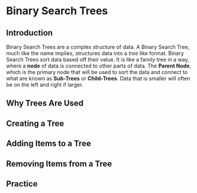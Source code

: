 # Binary Search Trees

## Introduction
Binary Search Trees are a complex structure of data. A Binary Search Tree, much like the name implies, structures data into a *tree* like format. Binary Search Trees sort data based off their value. It is like a family tree in a way, where a **node** of data is connected to other parts of data. The **Parent Node**, which is the primary node that will be used to sort the data and connect to what are known as **Sub-Trees** or **Child-Trees**. Data that is smaller will often be on the left and right if larger. 

## Why Trees Are Used
## Creating a Tree
## Adding Items to a Tree
## Removing Items from a Tree
## Practice
